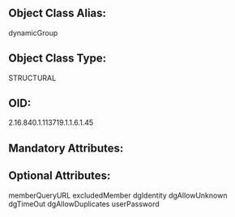 ## Object Class Alias:
  dynamicGroup

## Object Class Type:
  STRUCTURAL

## OID:
  2.16.840.1.113719.1.1.6.1.45

## Mandatory Attributes:
  

## Optional Attributes:
  memberQueryURL
  excludedMember
  dgIdentity
  dgAllowUnknown
  dgTimeOut
  dgAllowDuplicates
  userPassword
